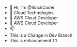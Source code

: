 - 👋 Hi, I’m @SlackCoder
- 👀 Cloud Technologies
- 🌱 AWS Cloud Developer
- 💞️ AWS Cloud Developer
- 📫 
- This is a Change in Dev Branch
- This is enhancement 1.1
<!---
SlackCoder/SlackCoder is a ✨ special ✨ repository because its `README.md` (this file) appears on your GitHub profile.
You can click the Preview link to take a look at your changes.
--->
